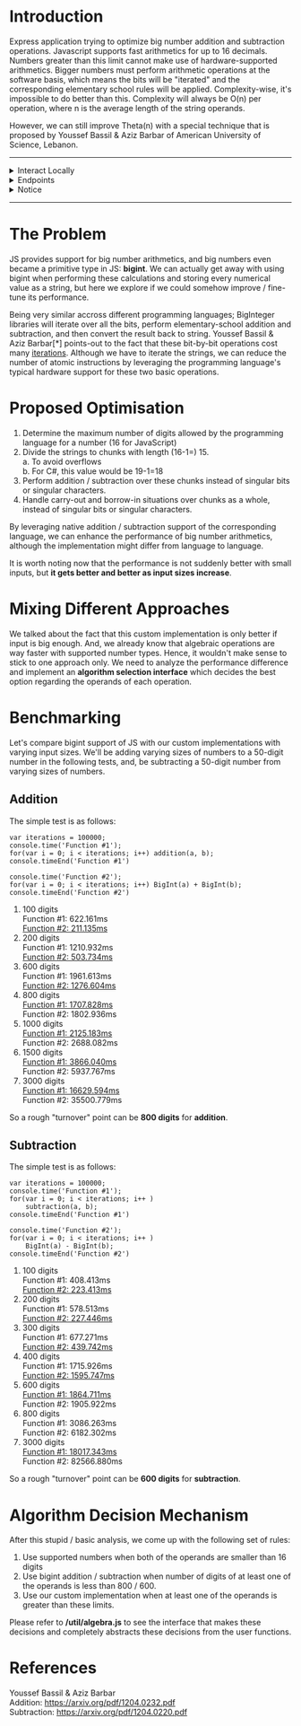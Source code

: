 # Introduction

Express application trying to optimize big number addition and subtraction operations. Javascript supports fast arithmetics for up to 16 decimals. Numbers greater than this limit cannot make use of hardware-supported arithmetics. Bigger numbers must perform arithmetic operations at the software basis, which means the bits will be "iterated" and the corresponding elementary school rules will be applied. Complexity-wise, it's impossible to do better than this. Complexity will always be O(n) per operation, where n is the average length of the string operands.

However, we can still improve Theta(n) with a special technique that is proposed by Youssef Bassil & Aziz Barbar of American University of Science, Lebanon.



---

<details>
    <summary>Interact Locally</summary>

    From root directory:
    
    - ```npm i && npm start``` 
    
    Application runs on port 3000. You can set a custom 'PORT' as an environment variable.
    
</details>


<details>
    <summary>Endpoints</summary>
  
- **/inject/data** - POST
  - This endpoint is designed to accept data. It "updates" a user's balance for the given "ticker".
  - Only JSON data is accepted, and it has to obey the following format:
    ```
    {
      "ticker": "BTC",
      "userId": "0xacc6",
      "Balance": "8616257360555148318183557699687673925425738610..."
    }
    ```
    - Field values must always be <b>string</b>, even for "Balance"
    - "Balance" must be a <b>non-negative</b> and <b>numerical-only</b> string.
      - **No decimals** allowed.
      - "00000000" is valid
      - "00000000535" is valid
      - "-5" is NOT valid
      - "+5" is NOT valid
      - There's no upper limit on the number of digits (theoretically)
    - Request will be rejected if all these 3 keys are not present
    - Key names are <b>case-sensitive</b>. "ETH" and "eth" will create 2 separate tickers.
    - Request will be rejected if it contains more than these 3 keys

  - <details>
    <summary>Example request bodies</summary>

    ``` 
    {
      "ticker": "BTC",
      "userId": "0xacc6",
      "Balance": "0000000000000"
    }
    {
      "ticker": "AVAX",
      "userId": "0xacc6",
      "Balance": "289272676318556373476764853708654271216187248338633"
    }
    ```
    </details>
<br>

- **/ticker/<TICKER_NAME>** - GET
  - Returns a JSON with a single key (total) whose value is the <b>total</b> / <b>aggregated</b> amount of given ticker in the system
  - Request body will be ignored
  - If given ticker does not exist in the system, will return "0"
  - <details>
    <summary>Example request</summary>

    ``` 
    $ curl -XGET http://localhost:3000/ticker/ETH 

    returns:
    {"total":"1111111111111133333333333333333333333333333333333"}
    ```
    </details>

<br>

- **/ticker** - GET
  - Returns a JSON containing all the tickers that exists in the system, together with corresponding <b>total</b> / <b>aggregated</b> amounts
  - Request body will be ignored
  - <details>
    <summary>Example request</summary>

    ``` 
    $ curl -XGET http://localhost:3000/ticker

    returns:
    
    {
      "ETH": "1111111111111133333333333333333333333333333333333",
      "AVAX": "22222222222222222222222222222222222",
      "BTC": "414325436235",
      "LUNA": "43643643643643643643643643643643643643643643643643643436436436436436436"
    }
    ```
    </details>

<br>

- **/user/<USER_ID>** - GET
  - Returns a JSON containing each ticker a user has, together with corresponding balances.
  - Request body will be ignored
  - <details>
    <summary>Example request</summary>

    ``` 
    $ curl -XGET http://localhost:3000/user/0xacc98

    returns:
    {
      "LUNA": "0",
      "ETH": "2343252454123425345423423",
      "BTC": "4"
    }
    ```
    </details>

<br>

- **/reset** - POST
  - Removes all data simulating a fresh start.
    
</details>

<details>
    <summary>Notice</summary>

<br>
    
Application <u>does not persist state</u>. All the data is stored in RAM, and restarting will cause loss of everything.

</details>


---


# The Problem

JS provides support for big number arithmetics, and big numbers even became a primitive type in JS: <b>bigint</b>. We can actually get away with using bigint when performing these calculations and storing every numerical value as a string, but here we explore if we could somehow improve / fine-tune its performance.

Being very similar accross different programming languages; BigInteger libraries will iterate over all the bits, perform elementary-school addition and subtraction, and then convert the result back to string. Youssef Bassil & Aziz Barbar[*] points-out to the fact that these bit-by-bit operations cost many <u>iterations</u>. Although we have to iterate the strings, we can reduce the number of atomic instructions by leveraging the programming language's typical hardware support for these two basic operations.

# Proposed Optimisation

1. Determine the maximum number of digits allowed by the programming language for a number (16 for JavaScript)
2. Divide the strings to chunks with length (16-1=) 15.<br>
    a. To avoid overflows<br>
    b. For C#, this value would be 19-1=18<br>
3. Perform addition / subtraction over these chunks instead of singular bits or singular characters.
4. Handle carry-out and borrow-in situations over chunks as a whole, instead of singular bits or singular characters.

By leveraging native addition / subtraction support of the corresponding language, we can enhance the performance of big number arithmetics, although the implementation might differ from language to language.

It is worth noting now that the performance is not suddenly better with small inputs, but **it gets better and better as input sizes increase**.

# Mixing Different Approaches

We talked about the fact that this custom implementation is only better if input is big enough. And, we already know that algebraic operations are way faster with supported number types. Hence, it wouldn't make sense to stick to one approach only. We need to analyze the performance difference and implement an **algorithm selection interface** which decides the best option regarding the operands of each operation. 

# Benchmarking

Let's compare bigint support of JS with our custom implementations with varying input sizes. We'll be adding varying sizes of numbers to a 50-digit number in the following tests, and, be subtracting a 50-digit number from varying sizes of numbers.

## Addition
The simple test is as follows:
``` 
var iterations = 100000;
console.time('Function #1');
for(var i = 0; i < iterations; i++) addition(a, b);
console.timeEnd('Function #1')

console.time('Function #2');
for(var i = 0; i < iterations; i++) BigInt(a) + BigInt(b);
console.timeEnd('Function #2') 
```
1. 100 digits<br>
  Function #1: 622.161ms<br>
  <u>Function #2: 211.135ms</u> 
2. 200 digits<br>
  Function #1: 1210.932ms<br>
  <u>Function #2: 503.734ms</u> 
3. 600 digits<br>
  Function #1: 1961.613ms<br>
  <u>Function #2: 1276.604ms</u> 
4. 800 digits<br>
  <u>Function #1: 1707.828ms</u> <br>
  Function #2: 1802.936ms
5. 1000 digits<br>
  <u>Function #1: 2125.183ms</u> <br>
  Function #2: 2688.082ms
6. 1500 digits<br>
  <u>Function #1: 3866.040ms</u> <br>
  Function #2: 5937.767ms
7. 3000 digits <br>
  <u>Function #1: 16629.594ms</u> <br>
  Function #2: 35500.779ms

So a rough "turnover" point can be <b>800 digits</b> for <b>addition</b>.

## Subtraction
The simple test is as follows:
``` 
var iterations = 100000;
console.time('Function #1');
for(var i = 0; i < iterations; i++ )
    subtraction(a, b);
console.timeEnd('Function #1')

console.time('Function #2');
for(var i = 0; i < iterations; i++ )
    BigInt(a) - BigInt(b);
console.timeEnd('Function #2') 
```

1. 100 digits<br>
  Function #1: 408.413ms<br>
  <u>Function #2: 223.413ms</u>
2. 200 digits<br>
  Function #1: 578.513ms<br>
  <u>Function #2: 227.446ms</u>
3. 300 digits<br>
  Function #1: 677.271ms<br>
  <u>Function #2: 439.742ms</u>
4. 400 digits<br>
  Function #1: 1715.926ms<br>
  <u>Function #2: 1595.747ms</u>
5. 600 digits<br>
  <u>Function #1: 1864.711ms</u><br>
  Function #2: 1905.922ms
6. 800 digits<br> 
  Function #1: 3086.263ms <br>
  Function #2: 6182.302ms
7. 3000 digits <br>
<u>Function #1: 18017.343ms</u> <br>
Function #2: 82566.880ms

So a rough "turnover" point can be <b>600 digits</b> for <b>subtraction</b>.

# Algorithm Decision Mechanism

After this stupid / basic analysis, we come up with the following set of rules:
1. Use supported numbers when both of the operands are smaller than 16 digits
2. Use bigint addition / subtraction when number of digits of at least one of the operands is less than 800 / 600.
3. Use our custom implementation when at least one of the operands is greater than these limits.

Please refer to **/util/algebra.js** to see the interface that makes these decisions and completely abstracts these decisions from the user functions.

# References
Youssef Bassil & Aziz Barbar<br>
Addition: https://arxiv.org/pdf/1204.0232.pdf<br>
Subtraction: https://arxiv.org/pdf/1204.0220.pdf
